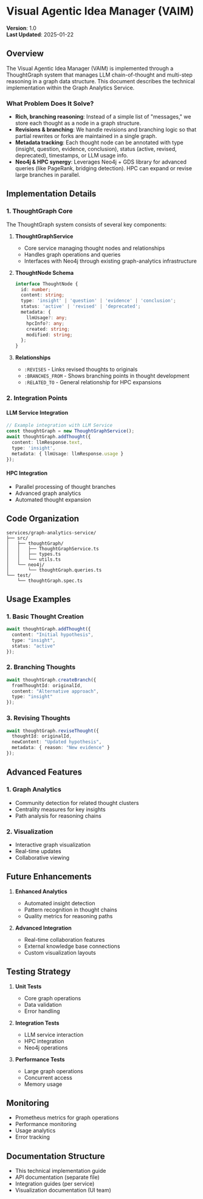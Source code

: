 # Visual Agentic Idea Manager (VAIM)

**Version**: 1.0  
**Last Updated**: 2025-01-22

## Overview

The Visual Agentic Idea Manager (VAIM) is implemented through a ThoughtGraph system that manages LLM chain-of-thought and multi-step reasoning in a graph data structure. This document describes the technical implementation within the Graph Analytics Service.

### What Problem Does It Solve?

- **Rich, branching reasoning**: Instead of a simple list of "messages," we store each thought as a node in a graph structure.
- **Revisions & branching**: We handle revisions and branching logic so that partial rewrites or forks are maintained in a single graph.
- **Metadata tracking**: Each thought node can be annotated with type (insight, question, evidence, conclusion), status (active, revised, deprecated), timestamps, or LLM usage info.
- **Neo4j & HPC synergy**: Leverages Neo4j + GDS library for advanced queries (like PageRank, bridging detection). HPC can expand or revise large branches in parallel.

## Implementation Details

### 1. ThoughtGraph Core

The ThoughtGraph system consists of several key components:

1. **ThoughtGraphService**
   - Core service managing thought nodes and relationships
   - Handles graph operations and queries
   - Interfaces with Neo4j through existing graph-analytics infrastructure

2. **ThoughtNode Schema**
   ```typescript
   interface ThoughtNode {
     id: number;
     content: string;
     type: 'insight' | 'question' | 'evidence' | 'conclusion';
     status: 'active' | 'revised' | 'deprecated';
     metadata: {
       llmUsage?: any;
       hpcInfo?: any;
       created: string;
       modified: string;
     };
   }
   ```

3. **Relationships**
   - `:REVISES` - Links revised thoughts to originals
   - `:BRANCHES_FROM` - Shows branching points in thought development
   - `:RELATED_TO` - General relationship for HPC expansions

### 2. Integration Points

#### LLM Service Integration
```typescript
// Example integration with LLM Service
const thoughtGraph = new ThoughtGraphService();
await thoughtGraph.addThought({
  content: llmResponse.text,
  type: 'insight',
  metadata: { llmUsage: llmResponse.usage }
});
```

#### HPC Integration
- Parallel processing of thought branches
- Advanced graph analytics
- Automated thought expansion

## Code Organization

```
services/graph-analytics-service/
├── src/
│   ├── thoughtGraph/
│   │   ├── ThoughtGraphService.ts
│   │   ├── types.ts
│   │   └── utils.ts
│   └── neo4j/
│       └── thoughtGraph.queries.ts
└── test/
    └── thoughtGraph.spec.ts
```

## Usage Examples

### 1. Basic Thought Creation
```typescript
await thoughtGraph.addThought({
  content: "Initial hypothesis",
  type: "insight",
  status: "active"
});
```

### 2. Branching Thoughts
```typescript
await thoughtGraph.createBranch({
  fromThoughtId: originalId,
  content: "Alternative approach",
  type: "insight"
});
```

### 3. Revising Thoughts
```typescript
await thoughtGraph.reviseThought({
  thoughtId: originalId,
  newContent: "Updated hypothesis",
  metadata: { reason: "New evidence" }
});
```

## Advanced Features

### 1. Graph Analytics
- Community detection for related thought clusters
- Centrality measures for key insights
- Path analysis for reasoning chains

### 2. Visualization
- Interactive graph visualization
- Real-time updates
- Collaborative viewing

## Future Enhancements

1. **Enhanced Analytics**
   - Automated insight detection
   - Pattern recognition in thought chains
   - Quality metrics for reasoning paths

2. **Advanced Integration**
   - Real-time collaboration features
   - External knowledge base connections
   - Custom visualization layouts

## Testing Strategy

1. **Unit Tests**
   - Core graph operations
   - Data validation
   - Error handling

2. **Integration Tests**
   - LLM service interaction
   - HPC integration
   - Neo4j operations

3. **Performance Tests**
   - Large graph operations
   - Concurrent access
   - Memory usage

## Monitoring

- Prometheus metrics for graph operations
- Performance monitoring
- Usage analytics
- Error tracking

## Documentation Structure

- This technical implementation guide
- API documentation (separate file)
- Integration guides (per service)
- Visualization documentation (UI team)